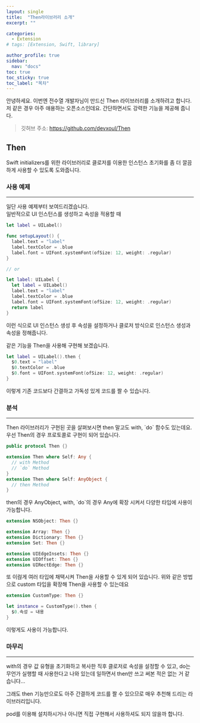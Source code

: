 ```yaml
---
layout: single
title:  "Then라이브러리 소개"
excerpt: ""

categories:
  - Extension
# tags: [Extension, Swift, library]

author_profile: true
sidebar:
  nav: "docs"
toc: true
toc_sticky: true
toc_label: "목차"
---
```

안녕하세요. 이번엔 전수열 개발자님이 만드신 Then 라이브러리를 소개하려고 합니다.  
저 같은 경우 아주 애용하는 오픈소스인데요. 간단하면서도 강력한 기능을 제공해 줍니다.  

> 깃허브 주소: https://github.com/devxoul/Then

## Then
Swift initializers를 위한 라이브러리로 클로저를 이용한 인스턴스 초기화를 좀 더 깔끔하게 사용할 수 있도록 도와줍니다.


### 사용 예제
---
일단 사용 예제부터 보여드리겠습니다.  
일반적으로 UI 인스턴스를 생성하고 속성을 적용할 때
```swift
let label = UILabel()

func setupLayout() {
  label.text = "label"
  label.textColor = .blue
  label.font = UIFont.systemFont(ofSize: 12, weight: .regular)
}

// or

let label: UILabel {
  let label = UILabel()
  label.text = "label"
  label.textColor = .blue
  label.font = UIFont.systemFont(ofSize: 12, weight: .regular)
  return label
}
```
이런 식으로 UI 인스턴스 생성 후 속성을 설정하거나 클로저 방식으로 인스턴스 생성과 속성을 정해줍니다.

같은 기능을 Then을 사용해 구현해 보겠습니다.
```swift
let label = UILabel().then {
  $0.text = "label"
  $0.textColor = .blue
  $0.font = UIFont.systemFont(ofSize: 12, weight: .regular)
}
```
이렇게 기존 코드보다 간결하고 가독성 있게 코드를 짤 수 있습니다.

### 분석
---
Then 라이브러리가 구현된 곳을 살펴보시면 then 말고도 with, \`do` 함수도 있는데요.  
우선 Then의 경우 프로토콜로 구현이 되어 있습니다.
```swift
public protocol Then {}

extension Then where Self: Any {
  // with Method
  // `do` Method
}
extension Then where Self: AnyObject {
  // then Method
}
```
then의 경우 AnyObject, with, \`do`의 경우 Any에 확장 시켜서 다양한 타입에 사용이 가능합니다.
```swift
extension NSObject: Then {}

extension Array: Then {}
extension Dictionary: Then {}
extension Set: Then {}

extension UIEdgeInsets: Then {}
extension UIOffset: Then {}
extension UIRectEdge: Then {}
```
또 이럲게 여러 타입에 채택시켜 Then을 사용할 수 있게 되어 있습니다.
위와 같은 방법으로 custom 타입을 확장해 Then을 사용할 수 있는데요
```swift
extension CustomType: Then {}

let instance = CustomType().then {
  $0.속성 = 내용
}
```
이렇게도 사용이 가능합니다.

### 마무리
---
with의 경우 값 유형을 초기화하고 복사한 직후 클로저로 속성을 설정할 수 있고, do는 무언가 실행할 때 사용한다고 나와 있는데 일하면서 then만 쓰고 써본 적은 없는 거 같습니다...

그래도 then 기능만으로도 아주 간결하게 코드를 짤 수 있으므로 매우 추천해 드리는 라이브러리입니다.

pod를 이용해 설치하시거나 아니면 직접 구현해서 사용하셔도 되지 않을까 합니다.
